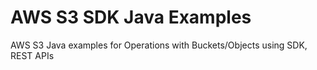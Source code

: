 # AWS S3 SDK Java Examples
AWS S3 Java examples for Operations with Buckets/Objects using SDK, REST APIs
